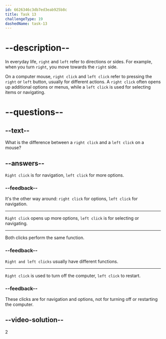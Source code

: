 ```yaml
---
id: 6626346c3db7ed3eab925b8c
title: Task 13
challengeType: 19
dashedName: task-13
---
```


# --description--

In everyday life, `right` and `left` refer to directions or sides. For example, when you turn `right`, you move towards the `right` side.

On a computer mouse, `right click` and `left click` refer to pressing the `right` or `left` button, usually for different actions. A `right click` often opens up additional options or menus, while a `left click` is used for selecting items or navigating.

# --questions--

## --text--

What is the difference between a `right click` and a `left click` on a mouse?

## --answers--

`Right click` is for navigation, `left click` for more options.

### --feedback--

It's the other way around: `right click` for options, `left click` for navigation.

---

`Right click` opens up more options, `left click` is for selecting or navigating.

---

Both clicks perform the same function.

### --feedback--

`Right and left clicks` usually have different functions.

---

`Right click` is used to turn off the computer, `left click` to restart.

### --feedback--

These clicks are for navigation and options, not for turning off or restarting the computer.

## --video-solution--

2
